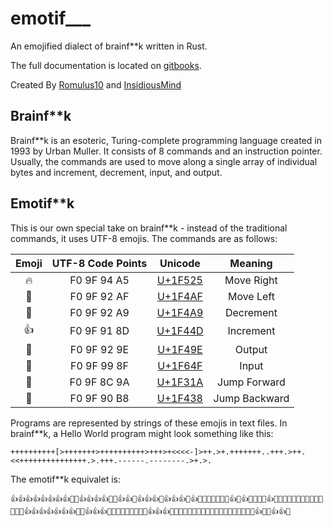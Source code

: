 # emotif___
An emojified dialect of brainf**k written in Rust.

The full documentation is located on [gitbooks](https://romulus10.gitbooks.io/emotif___/).

Created By [Romulus10](https://github.com/Romulus10) and [InsidiousMind](https://github.com/InsidiousMind)

## Brainf**k
Brainf**k is an esoteric, Turing-complete programming language created in 1993 by Urban Muller. It consists of 8 commands and an instruction pointer. Usually, the commands are used to move along a single array of individual bytes and increment, decrement, input, and output.

## Emotif**k
This is our own special take on brainf**k - instead of the traditional commands, it uses UTF-8 emojis. The commands are as follows:

|        Emoji         | UTF-8 Code Points |                 Unicode                  |    Meaning    |
| :------------------: | :---------------: | :--------------------------------------: | :-----------: |
|        :fire:        |    F0 9F 94 A5    | [U+1F525](https://apps.timwhitlock.info/unicode/inspect/hex/1F525) |  Move Right   |
|        :100:         |    F0 9F 92 AF    | [U+1F4AF](http://www.unicode.org/emoji/charts/full-emoji-list.html#1f4af) |   Move Left   |
|        :poop:        |    F0 9F 92 A9    | [U+1F4A9](http://www.unicode.org/emoji/charts/full-emoji-list.html#1f4a9) |   Decrement   |
|      :thumbsup:      |    F0 9F 91 8D    | [U+1F44D](http://www.unicode.org/emoji/charts/full-emoji-list.html#1f44d) |   Increment   |
|  :revolving_hearts:  |    F0 9F 92 9E    | [U+1F49E](http://www.unicode.org/emoji/charts/full-emoji-list.html#1f49e) |    Output     |
|        :pray:        |    F0 9F 99 8F    | [U+1F64F](http://www.unicode.org/emoji/charts/full-emoji-list.html#1f64f) |     Input     |
| :new_moon_with_face: |    F0 9F 8C 9A    | [U+1F31A](https://apps.timwhitlock.info/unicode/inspect/hex/1F31A) | Jump Forward  |
|        :frog:        |    F0 9F 90 B8    | [U+1F438](https://apps.timwhitlock.info/unicode/inspect/hex/1F438) | Jump Backward |

Programs are represented by strings of these emojis in text files. In brainf**k, a Hello World program might look something like this:


`++++++++++[>+++++++>++++++++++>+++>+<<<<-]>++.>+.+++++++..+++.>++.<<+++++++++++++++.>.+++.------.--------.>+.>.`

The emotif\*\*k equivalet is:

`👍👍👍👍👍👍👍👍🌚🔥👍👍👍👍🌚🔥👍👍🔥👍👍👍🔥👍👍👍🔥👍💯💯💯💯💩🐸🔥👍🔥👍🔥💩🔥🔥👍🌚💯🐸💯💩🐸🔥🔥💞🔥💩💩💩💞👍👍👍👍👍👍👍💞💞👍👍👍💞🔥🔥💞💯💩💞💯💞👍👍👍💞💩💩💩💩💩💩💞💩💩💩💩💩💩💩💩💞🔥🔥👍💞🔥👍👍💞`